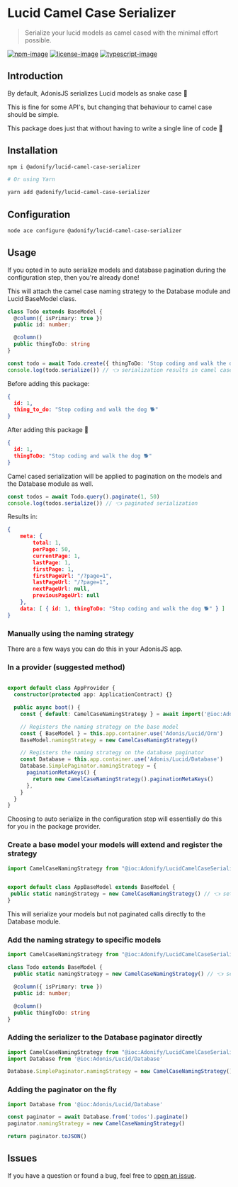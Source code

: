 # Lucid Camel Case Serializer
> Serialize your lucid models as camel cased with the minimal effort possible.

[![npm-image]][npm-url] [![license-image]][license-url] [![typescript-image]][typescript-url]

## Introduction

By default, AdonisJS serializes Lucid models as snake case 🐍 

This is fine for some API's, but changing that behaviour to camel case should be simple. 

This package does just that without having to write a single line of code 🐪

## Installation

```bash
npm i @adonify/lucid-camel-case-serializer

# Or using Yarn

yarn add @adonify/lucid-camel-case-serializer
```

## Configuration 
```bash
node ace configure @adonify/lucid-camel-case-serializer
```

## Usage

If you opted in to auto serialize models and database pagination during the configuration step, then you're already done!

This will attach the camel case naming strategy to the Database module and Lucid BaseModel class.

```ts
class Todo extends BaseModel {
  @column({ isPrimary: true })
  public id: number;

  @column()
  public thingToDo: string
}

const todo = await Todo.create({ thingToDo: 'Stop coding and walk the dog 🐕' })
console.log(todo.serialize()) // 👈 serialization results in camel case
```

Before adding this package: 
```json 
{
  id: 1,
  thing_to_do: "Stop coding and walk the dog 🐕"
}
```

After adding this package 🎉
```json 
{
  id: 1,
  thingToDo: "Stop coding and walk the dog 🐕"
}
```

Camel cased serialization will be applied to pagination on the models and the Database module as well.

```ts
const todos = await Todo.query().paginate(1, 50)
console.log(todos.serialize()) // 👈 paginated serialization 
```

Results in: 

```json
{
	meta: {
		total: 1,
		perPage: 50,
		currentPage: 1,
		lastPage: 1,
		firstPage: 1,
		firstPageUrl: "/?page=1",
		lastPageUrl: "/?page=1",
		nextPageUrl: null,
		previousPageUrl: null
	},
	data: [ { id: 1, thingToDo: "Stop coding and walk the dog 🐕" } ]
}
```

### Manually using the naming strategy

There are a few ways you can do this in your AdonisJS app.

### In a provider (suggested method)

```ts

export default class AppProvider {
  constructor(protected app: ApplicationContract) {}

  public async boot() {
    const { default: CamelCaseNamingStrategy } = await import('@ioc:Adonify/LucidCamelCaseSerializer')

    // Registers the naming strategy on the base model
    const { BaseModel } = this.app.container.use('Adonis/Lucid/Orm')
    BaseModel.namingStrategy = new CamelCaseNamingStrategy()

    // Registers the naming strategy on the database paginator
    const Database = this.app.container.use('Adonis/Lucid/Database')
    Database.SimplePaginator.namingStrategy = {
      paginationMetaKeys() {
        return new CamelCaseNamingStrategy().paginationMetaKeys()
      },
    }
  }
}

```

Choosing to auto serialize in the configuration step will essentially do this for you in the package provider.

### Create a base model your models will extend and register the strategy

```ts
import CamelCaseNamingStrategy from "@ioc:Adonify/LucidCamelCaseSerializer";


export default class AppBaseModel extends BaseModel {
 public static namingStrategy = new CamelCaseNamingStrategy() // 👈 set as naming strategy
}
```

This will serialize your models but not paginated calls directly to the Database module.

### Add the naming strategy to specific models

```ts
import CamelCaseNamingStrategy from "@ioc:Adonify/LucidCamelCaseSerializer";

class Todo extends BaseModel {
  public static namingStrategy = new CamelCaseNamingStrategy() // 👈 set as naming strategy

  @column({ isPrimary: true })
  public id: number;

  @column()
  public thingToDo: string
}
```

### Adding the serializer to the Database paginator directly

```ts
import CamelCaseNamingStrategy from "@ioc:Adonify/LucidCamelCaseSerializer";
import Database from '@ioc:Adonis/Lucid/Database'

Database.SimplePaginator.namingStrategy = new CamelCaseNamingStrategy()
```

### Adding the paginator on the fly

```ts
import Database from '@ioc:Adonis/Lucid/Database'

const paginator = await Database.from('todos').paginate()
paginator.namingStrategy = new CamelCaseNamingStrategy()

return paginator.toJSON()
```

## Issues

If you have a question or found a bug, feel free to [open an issue](https://github.com/AdonifyCode/lucid-camel-case-serializer/issues).

[npm-image]: https://img.shields.io/npm/v/lucid-camel-case-serializer.svg?style=for-the-badge&logo=npm
[npm-url]: https://npmjs.org/package/lucid-camel-case-serializer "npm"

[license-image]: https://img.shields.io/npm/l/lucid-camel-case-serializer?color=blueviolet&style=for-the-badge
[license-url]: LICENSE.md "license"

[typescript-image]: https://img.shields.io/badge/Typescript-294E80.svg?style=for-the-badge&logo=typescript
[typescript-url]:  "typescript"
